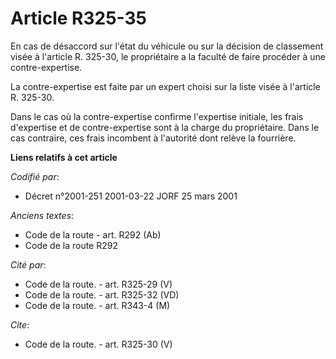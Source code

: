 # Article R325-35

En cas de désaccord sur l'état du véhicule ou sur la décision de classement visée à l'article R. 325-30, le propriétaire a la
faculté de faire procéder à une contre-expertise. 

La contre-expertise est faite par un expert choisi sur la liste visée à l'article R. 325-30. 

Dans le cas où la contre-expertise confirme l'expertise initiale, les frais d'expertise et de contre-expertise sont à la
charge du propriétaire. Dans le cas contraire, ces frais incombent à l'autorité dont relève la fourrière.

**Liens relatifs à cet article**

_Codifié par_:

  - Décret n°2001-251 2001-03-22 JORF 25 mars 2001

_Anciens textes_:

  - Code de la route - art. R292 (Ab)
  - Code de la route R292

_Cité par_:

  - Code de la route. - art. R325-29 (V)
  - Code de la route. - art. R325-32 (VD)
  - Code de la route. - art. R343-4 (M)

_Cite_:

  - Code de la route. - art. R325-30 (V)
